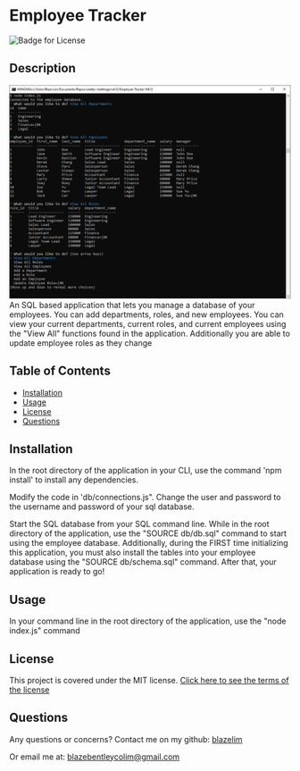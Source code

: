 
# Employee Tracker
![Badge for License](https://img.shields.io/badge/license-MIT-blueviolet)

## Description
![Example of a list of employees](./media/sample.png)
An SQL based application that lets you manage a database of your employees. You can add departments, roles, and new employees. You can view your current departments, current roles, and current employees using the "View All" functions found in the application. Additionally you are able to update employee roles as they change
## Table of Contents
* [Installation](#installation)
* [Usage](#usage)
* [License](#license)
* [Questions](#questions)
## Installation
In the root directory of the application in your CLI, use the command 'npm install' to install any dependencies.

Modify the code in 'db/connections.js". Change the user and password to the username and password of your sql database.

Start the SQL database from your SQL command line. While in the root directory of the application, use the "SOURCE db/db.sql" command to start using the employee database. Additionally, during the FIRST time initializing this application, you must also install the tables into your employee database using the "SOURCE db/schema.sql" command. After that, your application is ready to go!


## Usage
In your command line in the root directory of the application, use the "node index.js" command

## License
This project is covered under the MIT license.
[Click here to see the terms of the license](https://choosealicense.com/licenses/mit/)
## Questions
Any questions or concerns?
Contact me on my github: [blazelim](https://github.com/blazelim/)

Or email me at: blazebentleycolim@gmail.com
